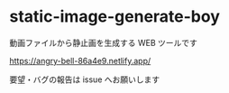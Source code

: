 # static-image-generate-boy

動画ファイルから静止画を生成する WEB ツールです

https://angry-bell-86a4e9.netlify.app/

要望・バグの報告は issue へお願いします


